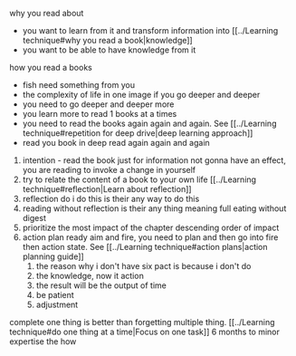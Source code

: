 why you read about 
- you want to learn from it and transform information into [[../Learning technique#why you read a book|knowledge]]
- you want to be able to have knowledge from it 

how you read a books 
- fish need something from you  
- the complexity of life in one image if you go deeper and deeper  
- you need to go deeper and deeper more 
- you learn more to read 1 books at a times 
- you need to read the books again again and again. See [[../Learning technique#repetition for deep drive|deep learning approach]]
- read you book in deep read again again and again 

1. intention - read the book just for information not gonna have an effect, you are reading to invoke a change in yourself
2. try to relate the content of a book to your own life [[../Learning technique#reflection|Learn about reflection]]
3. reflection do i do this is their any way to do this 
4. reading without reflection is their any thing meaning full eating without digest  
5. prioritize the most impact of the chapter descending order of impact   
6. action plan ready aim and fire, you need to plan and then go into fire then action state. See [[../Learning technique#action plans|action planning guide]]
	1. the reason why i don't have six pact is because i don't do  
	2. the knowledge, now it action  
	3. the result will be the output of time 
	4. be patient
	5. adjustment  

complete one thing is better than forgetting multiple thing. [[../Learning technique#do one thing at a time|Focus on one task]]
6 months to minor expertise 
the how